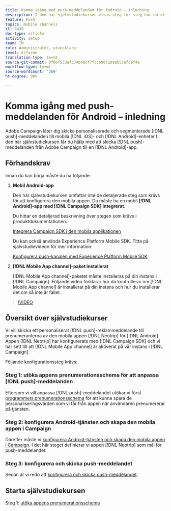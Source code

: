 ```yaml
---
title: Komma igång med push-meddelanden för Android – inledning
description: I den här självstudiekursen visas steg för steg hur du skickar push-meddelanden från Adobe Campaign och tar emot dessa meddelanden i din Android-app.
feature: Push
topics: mobile channels
kt: 6438
doc-type: article
activity: setup
team: TM
role: Administratör, utvecklare
level: Erfaren
translation-type: tm+mt
source-git-commit: 8f06f533afc34b4bcf7fcc690c1b9ab5cafcef4a
workflow-type: tm+mt
source-wordcount: '369'
ht-degree: 98%

---
```



# Komma igång med push-meddelanden för Android – inledning

Adobe Campaign låter dig skicka personaliserade och segmenterade [!DNL push]-meddelanden till mobila [!DNL iOS]- och [!DNL Android]-enheter I den här självstudiekursen får du hjälp med att skicka [!DNL push]-meddelanden från Adobe Campaign till en [!DNL Android]-app.

## Förhandskrav

Innan du kan börja måste du ha följande:

1) **Mobil Android-app**

   Den här självstudiekursen omfattar inte de detaljerade steg som krävs för att konfigurera den mobila appen. Du måste ha en mobil **[!DNL Android]-app med [!DNL Campaign SDK] integrerat**.

   Du hittar en detaljerad beskrivning över stegen som krävs i produktdokumentationen:

   [Integrera Campaign SDK i den mobila applikationen](https://experienceleague.adobe.com/docs/campaign-classic/using/sending-messages/sending-push-notifications/integrating-campaign-sdk-into-the-mobile-application.html?lang=sv)

   Du kan också använda Experience Platform Mobile SDK. Titta på självstudievideon för mer information:

   [Konfigurera push-kanalen med Experience Platform Mobile SDK](https://experienceleague.adobe.com/docs/campaign-classic-learn/tutorials/sending-messages/push-channel/configure-push-using-aep-mobile-sdk.html?lang=sv)

2) **[!DNL Mobile App channel]-paket installerat**

   [!DNL Mobile App channel]-paketet måste installeras på din instans i [!DNL Campaign]. Följande video förklarar hur du kontrollerar om [!DNL Mobile App channel] är installerat på din instans och hur du installerar det om så inte är fallet.

>[!VIDEO](https://video.tv.adobe.com/v/326544?quality=12)

## Översikt över självstudiekurser

Vi vill skicka ett personaliserat [!DNL push]-reklammeddelande till prenumeranterna av den mobila appen [!DNL Neotrip] för [!DNL Android]. Appen [!DNL Neotrip] har konfigurerats med [!DNL Campaign SDK] och vi har sett till att [!DNL Mobile App channel] är aktiverat på vår instans i [!DNL Campaign].

Följande konfigurationssteg krävs:

### Steg 1: utöka appens prenumerationsschema för att anpassa [!DNL push]-meddelanden

Eftersom vi vill anpassa [!DNL push]-meddelandet utökar vi först [programmets prenumerationsschema](/help/tutorial-getting-started-with-push-notifications-for-android/extending-the-app-subscription-schema.md) för att kunna spara de personaliseringsvärden som vi får från appen när användaren prenumererar på tjänsten.

### Steg 2: konfigurera Android-tjänsten och skapa den mobila appen i Campaign

Därefter måste vi [konfigurera Android-tjänsten och skapa den mobila appen i Campaign](/help/tutorial-getting-started-with-push-notifications-for-android/configuring-an-android-service-in-campaign.md). I det här steget definierar vi appen [!DNL Neotrip] som mål för push-meddelandet.

### Steg 3: konfigurera och skicka push-meddelandet

Sedan är vi redo att [konfigurera och skicka push-meddelandet](/help/tutorial-getting-started-with-push-notifications-for-android/configuring-and-sending-push-notifications.md).

## Starta självstudiekursen

Steg 1: [utöka appens prenumerationsschema](/help/tutorial-getting-started-with-push-notifications-for-android/extending-the-app-subscription-schema.md)
